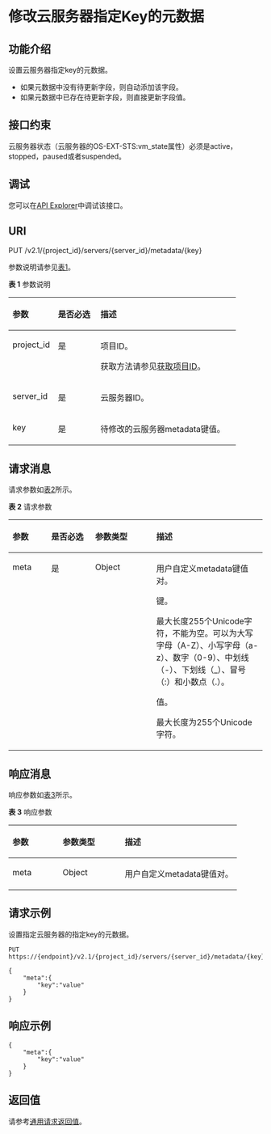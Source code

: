 # 修改云服务器指定Key的元数据<a name="ecs_03_1006"></a>

## 功能介绍<a name="section19950704192629"></a>

设置云服务器指定key的元数据。

-   如果元数据中没有待更新字段，则自动添加该字段。
-   如果元数据中已存在待更新字段，则直接更新字段值。

## 接口约束<a name="section178513519245"></a>

云服务器状态（云服务器的OS-EXT-STS:vm\_state属性）必须是active，stopped，paused或者suspended。

## 调试<a name="section926243314015"></a>

您可以在[API Explorer](https://apiexplorer.developer.huaweicloud.com/apiexplorer/doc?product=ECS&api=NovaUpdateServerMetadataItem)中调试该接口。

## URI<a name="section48549151192629"></a>

PUT /v2.1/\{project\_id\}/servers/\{server\_id\}/metadata/\{key\}

参数说明请参见[表1](#table258804192629)。

**表 1**  参数说明

<a name="table258804192629"></a>
<table><thead align="left"><tr id="row33277594192629"><th class="cellrowborder" valign="top" width="19.99%" id="mcps1.2.4.1.1"><p id="p5187119"><a name="p5187119"></a><a name="p5187119"></a>参数</p>
</th>
<th class="cellrowborder" valign="top" width="18.67%" id="mcps1.2.4.1.2"><p id="p17503500"><a name="p17503500"></a><a name="p17503500"></a>是否必选</p>
</th>
<th class="cellrowborder" valign="top" width="61.339999999999996%" id="mcps1.2.4.1.3"><p id="p8497414"><a name="p8497414"></a><a name="p8497414"></a>描述</p>
</th>
</tr>
</thead>
<tbody><tr id="row56232837192629"><td class="cellrowborder" valign="top" width="19.99%" headers="mcps1.2.4.1.1 "><p id="p58565959192629"><a name="p58565959192629"></a><a name="p58565959192629"></a>project_id</p>
</td>
<td class="cellrowborder" valign="top" width="18.67%" headers="mcps1.2.4.1.2 "><p id="p46222262192629"><a name="p46222262192629"></a><a name="p46222262192629"></a>是</p>
</td>
<td class="cellrowborder" valign="top" width="61.339999999999996%" headers="mcps1.2.4.1.3 "><p id="p37593705"><a name="p37593705"></a><a name="p37593705"></a>项目ID。</p>
<p id="p1180512217438"><a name="p1180512217438"></a><a name="p1180512217438"></a>获取方法请参见<a href="获取项目ID.md">获取项目ID</a>。</p>
</td>
</tr>
<tr id="row7379590192629"><td class="cellrowborder" valign="top" width="19.99%" headers="mcps1.2.4.1.1 "><p id="p60875907192629"><a name="p60875907192629"></a><a name="p60875907192629"></a>server_id</p>
</td>
<td class="cellrowborder" valign="top" width="18.67%" headers="mcps1.2.4.1.2 "><p id="p32001416192629"><a name="p32001416192629"></a><a name="p32001416192629"></a>是</p>
</td>
<td class="cellrowborder" valign="top" width="61.339999999999996%" headers="mcps1.2.4.1.3 "><p id="p41977918192629"><a name="p41977918192629"></a><a name="p41977918192629"></a><span id="text1435123855218"><a name="text1435123855218"></a><a name="text1435123855218"></a>云服务器</span>ID。</p>
</td>
</tr>
<tr id="row1185148119279"><td class="cellrowborder" valign="top" width="19.99%" headers="mcps1.2.4.1.1 "><p id="p2044590819279"><a name="p2044590819279"></a><a name="p2044590819279"></a>key</p>
</td>
<td class="cellrowborder" valign="top" width="18.67%" headers="mcps1.2.4.1.2 "><p id="p4550582719279"><a name="p4550582719279"></a><a name="p4550582719279"></a>是</p>
</td>
<td class="cellrowborder" valign="top" width="61.339999999999996%" headers="mcps1.2.4.1.3 "><p id="p6209335919279"><a name="p6209335919279"></a><a name="p6209335919279"></a>待修改的<span id="text2603338175211"><a name="text2603338175211"></a><a name="text2603338175211"></a>云服务器</span>metadata键值。</p>
</td>
</tr>
</tbody>
</table>

## 请求消息<a name="section42256947192629"></a>

请求参数如[表2](#table21113531192629)所示。

**表 2**  请求参数

<a name="table21113531192629"></a>
<table><thead align="left"><tr id="row12974012192629"><th class="cellrowborder" valign="top" width="15.229999999999999%" id="mcps1.2.5.1.1"><p id="p44262053192629"><a name="p44262053192629"></a><a name="p44262053192629"></a>参数</p>
</th>
<th class="cellrowborder" valign="top" width="17.29%" id="mcps1.2.5.1.2"><p id="p28456575192629"><a name="p28456575192629"></a><a name="p28456575192629"></a>是否必选</p>
</th>
<th class="cellrowborder" valign="top" width="24.060000000000002%" id="mcps1.2.5.1.3"><p id="p23281266192629"><a name="p23281266192629"></a><a name="p23281266192629"></a>参数类型</p>
</th>
<th class="cellrowborder" valign="top" width="43.419999999999995%" id="mcps1.2.5.1.4"><p id="p6734373192629"><a name="p6734373192629"></a><a name="p6734373192629"></a>描述</p>
</th>
</tr>
</thead>
<tbody><tr id="row8613312192629"><td class="cellrowborder" valign="top" width="15.229999999999999%" headers="mcps1.2.5.1.1 "><p id="p26589676192629"><a name="p26589676192629"></a><a name="p26589676192629"></a>meta</p>
</td>
<td class="cellrowborder" valign="top" width="17.29%" headers="mcps1.2.5.1.2 "><p id="p6280144192629"><a name="p6280144192629"></a><a name="p6280144192629"></a>是</p>
</td>
<td class="cellrowborder" valign="top" width="24.060000000000002%" headers="mcps1.2.5.1.3 "><p id="p38929685192629"><a name="p38929685192629"></a><a name="p38929685192629"></a>Object</p>
</td>
<td class="cellrowborder" valign="top" width="43.419999999999995%" headers="mcps1.2.5.1.4 "><p id="p59800316192629"><a name="p59800316192629"></a><a name="p59800316192629"></a>用户自定义metadata键值对。</p>
<p id="p19894192011457"><a name="p19894192011457"></a><a name="p19894192011457"></a>键。</p>
<p id="p131921502154"><a name="p131921502154"></a><a name="p131921502154"></a>最大长度255个Unicode字符，不能为空。可以为大写字母（A-Z）、小写字母（a-z）、数字（0-9）、中划线（-）、下划线（_）、冒号（:）和小数点（.）。</p>
<p id="p999582373317"><a name="p999582373317"></a><a name="p999582373317"></a>值。</p>
<p id="p186075811515"><a name="p186075811515"></a><a name="p186075811515"></a>最大长度为255个Unicode字符。</p>
</td>
</tr>
</tbody>
</table>

## 响应消息<a name="section12391939192629"></a>

响应参数如[表3](#table34681280192629)所示。

**表 3**  响应参数

<a name="table34681280192629"></a>
<table><thead align="left"><tr id="row7754416192629"><th class="cellrowborder" valign="top" width="21.93%" id="mcps1.2.4.1.1"><p id="p24127969192629"><a name="p24127969192629"></a><a name="p24127969192629"></a>参数</p>
</th>
<th class="cellrowborder" valign="top" width="27.189999999999998%" id="mcps1.2.4.1.2"><p id="p8208474192629"><a name="p8208474192629"></a><a name="p8208474192629"></a>参数类型</p>
</th>
<th class="cellrowborder" valign="top" width="50.88%" id="mcps1.2.4.1.3"><p id="p60906692192629"><a name="p60906692192629"></a><a name="p60906692192629"></a>描述</p>
</th>
</tr>
</thead>
<tbody><tr id="row34495047192629"><td class="cellrowborder" valign="top" width="21.93%" headers="mcps1.2.4.1.1 "><p id="p42635402192629"><a name="p42635402192629"></a><a name="p42635402192629"></a>meta</p>
</td>
<td class="cellrowborder" valign="top" width="27.189999999999998%" headers="mcps1.2.4.1.2 "><p id="p30915509192629"><a name="p30915509192629"></a><a name="p30915509192629"></a>Object</p>
</td>
<td class="cellrowborder" valign="top" width="50.88%" headers="mcps1.2.4.1.3 "><p id="p55937021192629"><a name="p55937021192629"></a><a name="p55937021192629"></a>用户自定义metadata键值对。</p>
</td>
</tr>
</tbody>
</table>

## 请求示例<a name="section1854919457276"></a>

设置指定云服务器的指定key的元数据。

```
PUT https://{endpoint}/v2.1/{project_id}/servers/{server_id}/metadata/{key}

{
    "meta":{
        "key":"value"
    }
} 
```

## 响应示例<a name="section06122457441"></a>

```
{
    "meta":{
        "key":"value"
    }
} 
```

## 返回值<a name="section38207615192629"></a>

请参考[通用请求返回值](通用请求返回值.md)。


